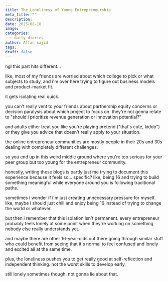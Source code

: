 ```yaml
---
title: The Loneliness of Young Entrepreneurship
meta_title: ""
description:
date: 2025-08-18
image:
categories:
  - daily diaries
author: Affan sajid
tags:
draft: false
---
```



ngl this part hits different...

like, most of my friends are worried about which college to pick or what subjects to study, and i'm over here trying to figure out business models and product-market fit.

it gets isolating real quick.

you can't really vent to your friends about partnership equity concerns or decision paralysis about which project to focus on. they're not gonna relate to "should i prioritize revenue generation or innovation potential?"

and adults either treat you like you're playing pretend ("that's cute, kiddo") or they give you advice that doesn't really apply to your situation.

the online entrepreneur communities are mostly people in their 20s and 30s dealing with completely different challenges.

so you end up in this weird middle ground where you're too serious for your peer group but too young for the entrepreneur community.

honestly, writing these blogs is partly just me trying to document this experience because it feels so... specific? like, being 16 and trying to build something meaningful while everyone around you is following traditional paths.

sometimes i wonder if i'm just creating unnecessary pressure for myself. like, maybe i should just chill and enjoy being 16 instead of trying to change the world or whatever.

but then i remember that this isolation isn't permanent. every entrepreneur probably feels lonely at some point when they're working on something nobody else really understands yet.

and maybe there are other 16-year-olds out there going through similar stuff who could benefit from seeing that it's normal to feel confused and lonely and excited all at the same time.

plus, the loneliness pushes you to get really good at self-reflection and independent thinking. not the worst skills to develop early.

still lonely sometimes though. not gonna lie about that.
